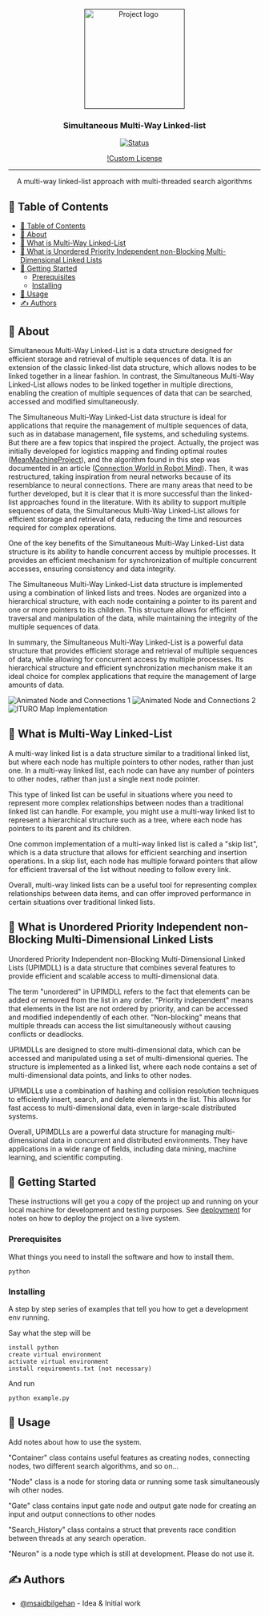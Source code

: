 <p align="center">
  <a href="" rel="noopener">
 <img width=200px height=200px src="/media/logo.png" alt="Project logo"></a>
</p>

<h3 align="center">Simultaneous Multi-Way Linked-list</h3>

<div align="center">

[![Status](https://img.shields.io/badge/status-active-success.svg)]()

[!Custom License](/LICENSE)

</div>

---

<p align="center"> A multi-way linked-list approach with multi-threaded search algorithms
    <br> 
</p>

## 📝 Table of Contents

- [📝 Table of Contents](#-table-of-contents)
- [🧐 About ](#-about-)
- [🧐 What is Multi-Way Linked-List ](#-what-is-multi-way-linked-list-)
- [🧐 What is Unordered Priority Independent non-Blocking Multi-Dimensional Linked Lists ](#-what-is-unordered-priority-independent-non-blocking-multi-dimensional-linked-lists-)
- [🏁 Getting Started ](#-getting-started-)
  - [Prerequisites](#prerequisites)
  - [Installing](#installing)
- [🎈 Usage ](#-usage-)
- [✍️ Authors ](#️-authors-)

## 🧐 About <a name = "about"></a>

Simultaneous Multi-Way Linked-List is a data structure designed for efficient storage and retrieval of multiple sequences of data. It is an extension of the classic linked-list data structure, which allows nodes to be linked together in a linear fashion. In contrast, the Simultaneous Multi-Way Linked-List allows nodes to be linked together in multiple directions, enabling the creation of multiple sequences of data that can be searched, accessed and modified simultaneously.

The Simultaneous Multi-Way Linked-List data structure is ideal for applications that require the management of multiple sequences of data, such as in database management, file systems, and scheduling systems. But there are a few topics that inspired the project. Actually, the project was initially developed for logistics mapping and finding optimal routes ([MeanMachineProject](https://gitlab.com/msaidbilgehan/MeanMachineProject)), and the algorithm found in this step was documented in an article ([Connection World in Robot Mind](https://www.researchgate.net/publication/353793701_Connection_World_in_Robot_Mind)). Then, it was restructured, taking inspiration from neural networks because of its resemblance to neural connections. There are many areas that need to be further developed, but it is clear that it is more successful than the linked-list approaches found in the literature. With its ability to support multiple sequences of data, the Simultaneous Multi-Way Linked-List allows for efficient storage and retrieval of data, reducing the time and resources required for complex operations.

One of the key benefits of the Simultaneous Multi-Way Linked-List data structure is its ability to handle concurrent access by multiple processes. It provides an efficient mechanism for synchronization of multiple concurrent accesses, ensuring consistency and data integrity.

The Simultaneous Multi-Way Linked-List data structure is implemented using a combination of linked lists and trees. Nodes are organized into a hierarchical structure, with each node containing a pointer to its parent and one or more pointers to its children. This structure allows for efficient traversal and manipulation of the data, while maintaining the integrity of the multiple sequences of data.

In summary, the Simultaneous Multi-Way Linked-List is a powerful data structure that provides efficient storage and retrieval of multiple sequences of data, while allowing for concurrent access by multiple processes. Its hierarchical structure and efficient synchronization mechanism make it an ideal choice for complex applications that require the management of large amounts of data.

![Animated Node and Connections 1](media/animation-min-1.gif)
![Animated Node and Connections 2](media/animation-min-2.gif)
![ITURO Map Implementation](media/ituromap_implementation.jpeg)

## 🧐 What is Multi-Way Linked-List <a name = "what_is_multi-way_linked-list"></a>

A multi-way linked list is a data structure similar to a traditional linked list, but where each node has multiple pointers to other nodes, rather than just one. In a multi-way linked list, each node can have any number of pointers to other nodes, rather than just a single next node pointer.

This type of linked list can be useful in situations where you need to represent more complex relationships between nodes than a traditional linked list can handle. For example, you might use a multi-way linked list to represent a hierarchical structure such as a tree, where each node has pointers to its parent and its children.

One common implementation of a multi-way linked list is called a "skip list", which is a data structure that allows for efficient searching and insertion operations. In a skip list, each node has multiple forward pointers that allow for efficient traversal of the list without needing to follow every link.

Overall, multi-way linked lists can be a useful tool for representing complex relationships between data items, and can offer improved performance in certain situations over traditional linked lists.

## 🧐 What is Unordered Priority Independent non-Blocking Multi-Dimensional Linked Lists <a name = "What_is_Unordered_Priority_Independent_non-Blocking_Multi-Dimensional_Linked_Lists"></a>


Unordered Priority Independent non-Blocking Multi-Dimensional Linked Lists (UPIMDLL) is a data structure that combines several features to provide efficient and scalable access to multi-dimensional data.

The term "unordered" in UPIMDLL refers to the fact that elements can be added or removed from the list in any order. "Priority independent" means that elements in the list are not ordered by priority, and can be accessed and modified independently of each other. "Non-blocking" means that multiple threads can access the list simultaneously without causing conflicts or deadlocks.

UPIMDLLs are designed to store multi-dimensional data, which can be accessed and manipulated using a set of multi-dimensional queries. The structure is implemented as a linked list, where each node contains a set of multi-dimensional data points, and links to other nodes.

UPIMDLLs use a combination of hashing and collision resolution techniques to efficiently insert, search, and delete elements in the list. This allows for fast access to multi-dimensional data, even in large-scale distributed systems.

Overall, UPIMDLLs are a powerful data structure for managing multi-dimensional data in concurrent and distributed environments. They have applications in a wide range of fields, including data mining, machine learning, and scientific computing.

## 🏁 Getting Started <a name = "getting_started"></a>

These instructions will get you a copy of the project up and running on your local machine for development and testing purposes. See [deployment](#deployment) for notes on how to deploy the project on a live system.

### Prerequisites

What things you need to install the software and how to install them.

```
python
```

### Installing

A step by step series of examples that tell you how to get a development env running.

Say what the step will be

```
install python
create virtual environment
activate virtual environment
install requirements.txt (not necessary)
```

And run

```
python example.py
```

## 🎈 Usage <a name="usage"></a>

Add notes about how to use the system.

"Container" class contains useful features as creating nodes, connecting nodes, two different search algorithms, and so on...

"Node" class is a node for storing data or running some task simultaneously wih other nodes. 

"Gate" class contains input gate node and output gate node for creating an input and output connections to other nodes

"Search_History" class contains a struct that prevents race condition between threads at any search operation.

"Neuron" is a node type which is still at development. Please do not use it.
## ✍️ Authors <a name = "authors"></a>

- [@msaidbilgehan](https://github.com/msaidbilgehan) - Idea & Initial work
